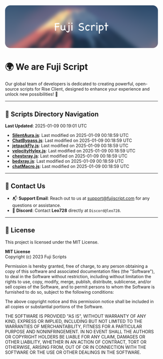 ![Banner](.github/b.webp)

# 🌍 **We are Fuji Script**

Our global team of developers is dedicated to creating powerful, open-source scripts for Rise Client, designed to enhance your experience and unlock new possibilities! 🌟

---
<!-- SCRIPTS_NAVIGATION_START -->
## 📂 **Scripts Directory Navigation**

**Last Updated**: 2025-01-09 00:19:01 UTC

- **[SilentAura.js](scripts/SilentAura.js)**: Last modified on 2025-01-09 00:18:59 UTC
- **[ChatBypass.js](scripts/ChatBypass.js)**: Last modified on 2025-01-09 00:18:59 UTC
- **[jetpackFly.js](scripts/jetpackFly.js)**: Last modified on 2025-01-09 00:18:59 UTC
- **[velocityHylex.js](scripts/velocityHylex.js)**: Last modified on 2025-01-09 00:18:59 UTC
- **[chestxray.js](scripts/chestxray.js)**: Last modified on 2025-01-09 00:18:59 UTC
- **[bedxray.js](scripts/bedxray.js)**: Last modified on 2025-01-09 00:18:59 UTC
- **[chatMacro.js](scripts/chatMacro.js)**: Last modified on 2025-01-09 00:18:59 UTC

<!-- SCRIPTS_NAVIGATION_END -->

---

## 💬 **Contact Us**  
- 📬 **Support Email**: Reach out to us at [support@fujiscript.com](mailto:support@fujiscript.com) for any questions or assistance.  
- 💬 **Discord**: Contact **Leo728** directly at `Discord@leo728`.

---

## 📜 **License**

This project is licensed under the MIT License.  

**MIT License**  
Copyright (c) 2023 Fuji Scripts  

Permission is hereby granted, free of charge, to any person obtaining a copy of this software and associated documentation files (the "Software"), to deal in the Software without restriction, including without limitation the rights to use, copy, modify, merge, publish, distribute, sublicense, and/or sell copies of the Software, and to permit persons to whom the Software is furnished to do so, subject to the following conditions:  

The above copyright notice and this permission notice shall be included in all copies or substantial portions of the Software.  

THE SOFTWARE IS PROVIDED "AS IS", WITHOUT WARRANTY OF ANY KIND, EXPRESS OR IMPLIED, INCLUDING BUT NOT LIMITED TO THE WARRANTIES OF MERCHANTABILITY, FITNESS FOR A PARTICULAR PURPOSE AND NONINFRINGEMENT. IN NO EVENT SHALL THE AUTHORS OR COPYRIGHT HOLDERS BE LIABLE FOR ANY CLAIM, DAMAGES OR OTHER LIABILITY, WHETHER IN AN ACTION OF CONTRACT, TORT OR OTHERWISE, ARISING FROM, OUT OF OR IN CONNECTION WITH THE SOFTWARE OR THE USE OR OTHER DEALINGS IN THE SOFTWARE.  

